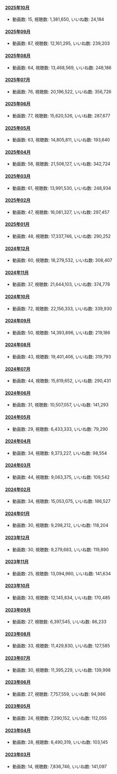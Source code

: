 #### [2025年10月](videos/202510 "wikilink")

-   動画数: 15, 視聴数: 1,381,650, いいね数: 24,184

#### [2025年09月](videos/202509 "wikilink")

-   動画数: 87, 視聴数: 12,161,295, いいね数: 239,203

#### [2025年08月](videos/202508 "wikilink")

-   動画数: 64, 視聴数: 13,468,569, いいね数: 248,186

#### [2025年07月](videos/202507 "wikilink")

-   動画数: 76, 視聴数: 20,196,522, いいね数: 356,726

#### [2025年06月](videos/202506 "wikilink")

-   動画数: 77, 視聴数: 15,620,526, いいね数: 287,677

#### [2025年05月](videos/202505 "wikilink")

-   動画数: 63, 視聴数: 14,805,811, いいね数: 193,640

#### [2025年04月](videos/202504 "wikilink")

-   動画数: 58, 視聴数: 21,506,127, いいね数: 342,724

#### [2025年03月](videos/202503 "wikilink")

-   動画数: 61, 視聴数: 13,991,530, いいね数: 248,934

#### [2025年02月](videos/202502 "wikilink")

-   動画数: 47, 視聴数: 16,081,327, いいね数: 297,457

#### [2025年01月](videos/202501 "wikilink")

-   動画数: 48, 視聴数: 17,337,746, いいね数: 290,252

#### [2024年12月](videos/202412 "wikilink")

-   動画数: 60, 視聴数: 18,279,532, いいね数: 308,407

#### [2024年11月](videos/202411 "wikilink")

-   動画数: 37, 視聴数: 21,644,103, いいね数: 374,778

#### [2024年10月](videos/202410 "wikilink")

-   動画数: 72, 視聴数: 22,156,333, いいね数: 339,930

#### [2024年09月](videos/202409 "wikilink")

-   動画数: 50, 視聴数: 14,393,896, いいね数: 219,186

#### [2024年08月](videos/202408 "wikilink")

-   動画数: 43, 視聴数: 19,401,406, いいね数: 319,793

#### [2024年07月](videos/202407 "wikilink")

-   動画数: 44, 視聴数: 15,619,652, いいね数: 290,431

#### [2024年06月](videos/202406 "wikilink")

-   動画数: 31, 視聴数: 10,507,057, いいね数: 141,293

#### [2024年05月](videos/202405 "wikilink")

-   動画数: 29, 視聴数: 6,433,333, いいね数: 79,290

#### [2024年04月](videos/202404 "wikilink")

-   動画数: 34, 視聴数: 9,373,227, いいね数: 98,554

#### [2024年03月](videos/202403 "wikilink")

-   動画数: 44, 視聴数: 9,063,375, いいね数: 109,542

#### [2024年02月](videos/202402 "wikilink")

-   動画数: 34, 視聴数: 15,053,075, いいね数: 186,527

#### [2024年01月](videos/202401 "wikilink")

-   動画数: 30, 視聴数: 9,298,212, いいね数: 118,204

#### [2023年12月](videos/202312 "wikilink")

-   動画数: 30, 視聴数: 9,279,683, いいね数: 119,890

#### [2023年11月](videos/202311 "wikilink")

-   動画数: 25, 視聴数: 13,094,980, いいね数: 141,634

#### [2023年10月](videos/202310 "wikilink")

-   動画数: 33, 視聴数: 12,145,834, いいね数: 170,485

#### [2023年09月](videos/202309 "wikilink")

-   動画数: 27, 視聴数: 6,397,545, いいね数: 86,233

#### [2023年08月](videos/202308 "wikilink")

-   動画数: 33, 視聴数: 11,429,830, いいね数: 127,585

#### [2023年07月](videos/202307 "wikilink")

-   動画数: 30, 視聴数: 11,395,229, いいね数: 139,998

#### [2023年06月](videos/202306 "wikilink")

-   動画数: 27, 視聴数: 7,757,559, いいね数: 94,986

#### [2023年05月](videos/202305 "wikilink")

-   動画数: 24, 視聴数: 7,290,152, いいね数: 112,055

#### [2023年04月](videos/202304 "wikilink")

-   動画数: 28, 視聴数: 6,490,319, いいね数: 103,145

#### [2023年03月](videos/202303 "wikilink")

-   動画数: 14, 視聴数: 7,836,746, いいね数: 141,097

